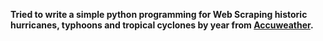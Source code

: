 **Tried to write a simple python programming for Web Scraping historic hurricanes, typhoons and tropical cyclones by year from [Accuweather](https://www.accuweather.com/en/hurricane/history/).**
